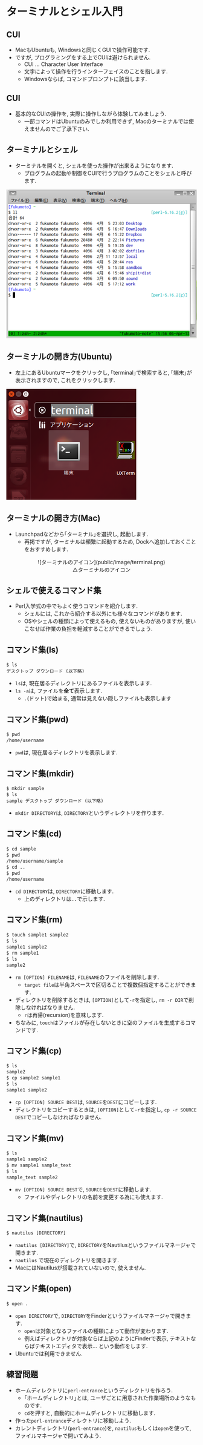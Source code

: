 # ターミナルとシェル入門

## CUI
- MacもUbuntuも, Windowsと同じくGUIで操作可能です.
- ですが, プログラミングをする上でCUIは避けられません.
    - CUI ... Character User Interface
    - 文字によって操作を行うインターフェイスのことを指します.
    - Windowsならば, コマンドプロンプトに該当します.

## CUI
- 基本的なCUIの操作を, 実際に操作しながら体験してみましょう.
    - 一部コマンドはUbuntuのみでしか利用できず, Macのターミナルでは使えませんのでご了承下さい.

## ターミナルとシェル
- ターミナルを開くと, シェルを使った操作が出来るようになります.
    - プログラムの起動や制御をCUIで行うプログラムのことをシェルと呼びます.

![シェル](public/image/shell.png)

## ターミナルの開き方(Ubuntu)

- 左上にあるUbuntuマークをクリックし, ｢terminal｣で検索すると, ｢端末｣が表示されますので, これをクリックします.

![ターミナル](public/image/call_terminal.png)

## ターミナルの開き方(Mac)

- Launchpadなどから｢ターミナル｣を選択し, 起動します.
    - 再掲ですが, ターミナルは頻繁に起動するため, Dockへ追加しておくことをおすすめします.

<center>
![ターミナルのアイコン](public/image/terminal.png)
<br>
△ターミナルのアイコン
</center>

## シェルで使えるコマンド集
- Perl入学式の中でもよく使うコマンドを紹介します.
    - シェルには, これから紹介する以外にも様々なコマンドがあります.
    - OSやシェルの種類によって使えるもの, 使えないものがありますが, 使いこなせば作業の負担を軽減することができるでしょう.

## コマンド集(ls)
    $ ls
    デスクトップ ダウンロード (以下略)

- `ls`は, 現在居るディレクトリにあるファイルを表示します.
- `ls -a`は, ファイルを**全て**表示します.
    - `.`(ドット)で始まる, 通常は見えない隠しファイルも表示します

## コマンド集(pwd)
    $ pwd
    /home/username

- `pwd`は, 現在居るディレクトリを表示します.

## コマンド集(mkdir)
    $ mkdir sample
    $ ls
    sample デスクトップ ダウンロード (以下略)

- `mkdir DIRECTORY`は, `DIRECTORY`というディレクトリを作ります.

## コマンド集(cd)
    $ cd sample
    $ pwd
    /home/username/sample
    $ cd ..
    $ pwd
    /home/username

- `cd DIRECTORY`は, `DIRECTORY`に移動します.
    - 上のディレクトリは`..`で示します.

## コマンド集(rm)
    $ touch sample1 sample2
    $ ls
    sample1 sample2
    $ rm sample1
    $ ls
    sample2

- `rm [OPTION] FILENAME`は, `FILENAME`のファイルを削除します.
    - `target file`は半角スペースで区切ることで複数個指定することができます.
- ディレクトリを削除するときは, `[OPTION]`として`-r`を指定し, `rm -r DIR`で削除しなければなりません.
    - `r`は再帰(recursion)を意味します.
- ちなみに, `touch`はファイルが存在しないときに空のファイルを生成するコマンドです.

## コマンド集(cp)
    $ ls
    sample2
    $ cp sample2 sample1
    $ ls
    sample1 sample2

- `cp [OPTION] SOURCE DEST`は, `SOURCE`を`DEST`にコピーします.
- ディレクトリをコピーするときは, `[OPTION]`として`-r`を指定し, `cp -r SOURCE DEST`でコピーしなければなりません.

## コマンド集(mv)
    $ ls
    sample1 sample2
    $ mv sample1 sample_text
    $ ls
    sample_text sample2

- `mv [OPTION] SOURCE DEST`で, `SOURCE`を`DEST`に移動します.
    - ファイルやディレクトリの名前を変更する為にも使えます.

## コマンド集(nautilus)
    $ nautilus [DIRECTORY]

- `nautilus [DIRECTORY]`で, `DIRECTORY`をNautilusというファイルマネージャで開きます.
- `nautilus` で現在のディレクトリを開きます.
- MacにはNautilusが搭載されていないので, 使えません.

## コマンド集(open)
    $ open .

- `open DIRECTORY`で, `DIRECTORY`をFinderというファイルマネージャで開きます.
    - `open`は対象となるファイルの種類によって動作が変わります.
    - 例えばディレクトリが対象ならば上記のようにFinderで表示, テキストならばテキストエディタで表示...  という動作をします.
- Ubuntuでは利用できません.

## 練習問題
- ホームディレクトリに`perl-entrance`というディレクトリを作ろう.
    - ｢ホームディレクトリ｣とは, ユーザごとに用意された作業場所のようなものです.
    - `cd`を押すと, 自動的にホームディレクトリに移動します.
- 作った`perl-entrance`ディレクトリに移動しよう.
- カレントディレクトリ(`perl-entrance`)を, `nautilus`もしくは`open`を使って, ファイルマネージャで開いてみよう.
